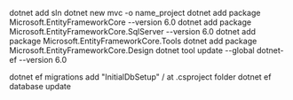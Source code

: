 dotnet add sln
dotnet new mvc -o name_project
dotnet add package Microsoft.EntityFrameworkCore --version 6.0
dotnet add package Microsoft.EntityFrameworkCore.SqlServer --version 6.0
dotnet add package Microsoft.EntityFrameworkCore.Tools
dotnet add package Microsoft.EntityFrameworkCore.Design
dotnet tool update --global dotnet-ef  --version 6.0


dotnet ef migrations add "InitialDbSetup" / at .csproject folder
dotnet ef database update



